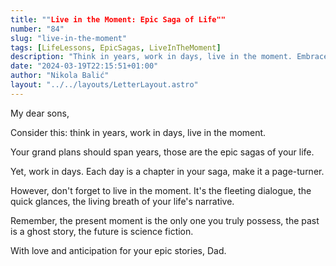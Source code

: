 ```yaml
---
title: ""Live in the Moment: Epic Saga of Life""
number: "84"
slug: "live-in-the-moment"
tags: [LifeLessons, EpicSagas, LiveInTheMoment]
description: "Think in years, work in days, live in the moment. Embrace the epic sagas of life with daily dedication. Cherish the present for it is the essence of your narrative."
date: "2024-03-19T22:15:51+01:00"
author: "Nikola Balić"
layout: "../../layouts/LetterLayout.astro"
---
```

My dear sons,

Consider this: think in years, work in days, live in the moment.

Your grand plans should span years, those are the epic sagas of your life.

Yet, work in days. Each day is a chapter in your saga, make it a page-turner.

However, don't forget to live in the moment. It's the fleeting dialogue, the quick glances, the living breath of your life's narrative.

Remember, the present moment is the only one you truly possess, the past is a ghost story, the future is science fiction.

With love and anticipation for your epic stories,
Dad.